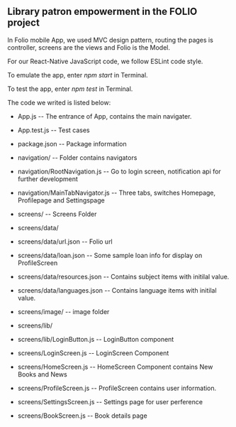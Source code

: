 ## Library patron empowerment in the FOLIO project

In Folio mobile App, we used MVC design pattern, routing the pages is controller, screens are the views and Folio is the Model. 

For our React-Native JavaScript code, we follow ESLint code style.

To emulate the app, enter *npm start* in Terminal.

To test the app, enter *npm test* in Terminal.

The code we writed is listed below:

* App.js  -- The entrance of App, contains the main navigater.
* App.test.js -- Test cases
* package.json -- Package information

* navigation/ -- Folder contains navigators
 * navigation/RootNavigation.js -- Go to login screen, notification api for further development
 * navigation/MainTabNavigator.js -- Three tabs, switches Homepage, Profilepage and Settingspage

* screens/ -- Screens Folder
 * screens/data/ 
  * screens/data/url.json -- Folio url
  * screens/data/loan.json -- Some sample loan info for display on ProfileScreen
  * screens/data/resources.json -- Contains subject items with initilal value.
  * screens/data/languages.json -- Contains language items with initilal value.

 * screens/image/ -- image folder

 * screens/lib/
  * screens/lib/LoginButton.js -- LoginButton component

 * screens/LoginScreen.js -- LoginScreen Component
 * screens/HomeScreen.js -- HomeScreen Component contains New Books and News
 * screens/ProfileScreen.js -- ProfileScreen contains user information. 
 * screens/SettingsScreen.js -- Settings page for user perference
 * screens/BookScreen.js -- Book details page

